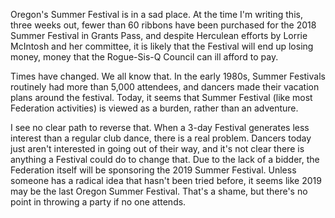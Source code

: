 Oregon's Summer Festival is in a sad place.  At the time I'm writing this, three weeks out, fewer than 60 ribbons have been purchased for the 2018 Summer Festival in Grants Pass, and despite Herculean efforts by Lorrie McIntosh and her committee, it is likely that the Festival will end up losing money, money that the Rogue-Sis-Q Council can ill afford to pay.

Times have changed.  We all know that.  In the early 1980s, Summer Festivals routinely had more than 5,000 attendees, and dancers made their vacation plans around the festival.  Today, it seems that Summer Festival (like most Federation activities) is viewed as a burden, rather than an adventure.

I see no clear path to reverse that.  When a 3-day Festival generates less interest than a regular club dance, there is a real problem.  Dancers today just aren't interested in going out of their way, and it's not clear there is anything a Festival could do to change that.  Due to the lack of a bidder, the Federation itself will be sponsoring the 2019 Summer Festival.  Unless someone has a radical idea that hasn't been tried before, it seems like 2019 may be the last Oregon Summer Festival.  That's a shame, but there's no point in throwing a party if no one attends.

